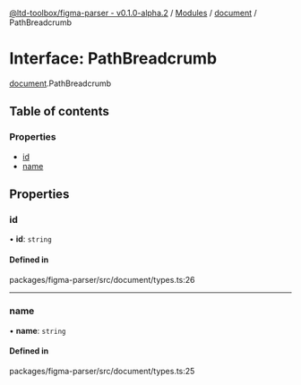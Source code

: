 [@ltd-toolbox/figma-parser - v0.1.0-alpha.2](../README.md) / [Modules](../modules.md) / [document](../modules/document.md) / PathBreadcrumb

# Interface: PathBreadcrumb

[document](../modules/document.md).PathBreadcrumb

## Table of contents

### Properties

- [id](document.PathBreadcrumb.md#id)
- [name](document.PathBreadcrumb.md#name)

## Properties

### id

• **id**: `string`

#### Defined in

packages/figma-parser/src/document/types.ts:26

___

### name

• **name**: `string`

#### Defined in

packages/figma-parser/src/document/types.ts:25
